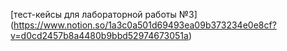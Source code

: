 [тест-кейсы для лабораторной работы №3] (https://www.notion.so/1a3c0a501d69493ea09b373234e0e8cf?v=d0cd2457b8a4480b9bbd52974673051a)